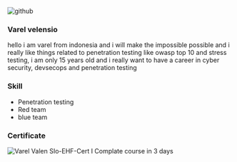 ![github](https://user-images.githubusercontent.com/105418279/175369622-a37c143e-7616-4469-9bd3-ca93b658d591.png)



### Varel velensio

hello i am varel from indonesia and i will make the impossible possible and i really like things related to penetration testing like owasp top 10 and stress testing, i am only 15 years old and i really want to have a career in cyber security, devsecops and penetration testing

### Skill 

- Penetration testing
- Red team 
- blue team

### Certificate
![Varel Valen SIo-EHF-Cert](https://user-images.githubusercontent.com/105418279/175371698-14276a8e-cda8-4050-be73-b8ac0e0f0181.jpg)
I Complate course in 3 days



